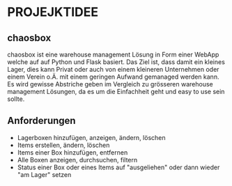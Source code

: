 # PROJEJKTIDEE
## chaosbox
chaosbox ist eine warehouse management Lösung in Form einer WebApp welche auf auf Python und Flask basiert. 
Das Ziel ist, dass damit ein kleines Lager, dies kann Privat oder auch von einem kleineren Unternehmen oder einem Verein o.Ä. mit einem geringen Aufwand gemanaged werden kann. Es wird gewisse Abstriche geben im Vergleich zu grösseren warehouse management Lösungen, da es um die Einfachheit geht und easy to use sein sollte.

## Anforderungen
* Lagerboxen hinzufügen, anzeigen, ändern, löschen
* Items erstellen, ändern, löschen
* Items einer Box hinzufügen, entfernen
* Alle Boxen anzeigen, durchsuchen, filtern
* Status einer Box oder eines Items auf "ausgeliehen" oder dann wieder "am Lager" setzen
